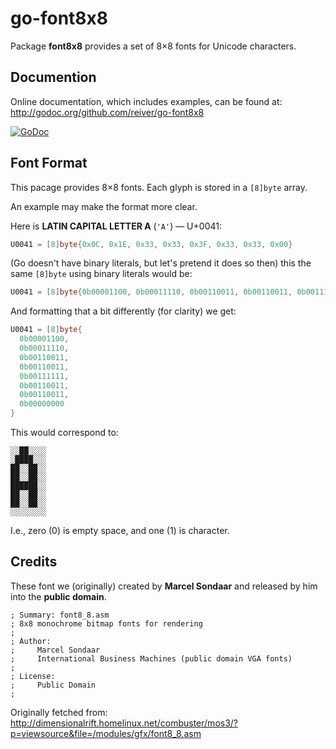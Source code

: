 # go-font8x8

Package **font8x8** provides a set of 8×8 fonts for Unicode characters.

## Documention

Online documentation, which includes examples, can be found at: http://godoc.org/github.com/reiver/go-font8x8

[![GoDoc](https://godoc.org/github.com/reiver/go-font8x8?status.svg)](https://godoc.org/github.com/reiver/go-font8x8)

## Font Format

This pacage provides 8×8 fonts. Each glyph is stored in a `[8]byte` array.

An example may make the format more clear.

Here is **LATIN CAPITAL LETTER A** (`'A'`) — U+0041:
```go
U0041 = [8]byte{0x0C, 0x1E, 0x33, 0x33, 0x3F, 0x33, 0x33, 0x00}
```
(Go doesn't have binary literals, but let's pretend it does so then) this the same `[8]byte` using binary literals would be:
```go
U0041 = [8]byte{0b00001100, 0b00011110, 0b00110011, 0b00110011, 0b00111111, 0b00110011, 0b00110011, 0b00000000}
```

And formatting that a bit differently (for clarity) we get:
```go
U0041 = [8]byte{
  0b00001100,
  0b00011110,
  0b00110011,
  0b00110011,
  0b00111111,
  0b00110011,
  0b00110011,
  0b00000000
}
```

This would correspond to:
```
░░██░░░░
░████░░░
██░░██░░
██░░██░░
██████░░
██░░██░░
██░░██░░
░░░░░░░░
```

I.e., zero (0) is empty space, and one (1) is character.


## Credits

These font we (originally) created by **Marcel Sondaar** and released by him into the **public domain**.
```
; Summary: font8_8.asm
; 8x8 monochrome bitmap fonts for rendering
;
; Author:
;     Marcel Sondaar
;     International Business Machines (public domain VGA fonts)
;
; License:
;     Public Domain
;
```

Originally fetched from: http://dimensionalrift.homelinux.net/combuster/mos3/?p=viewsource&file=/modules/gfx/font8_8.asm
